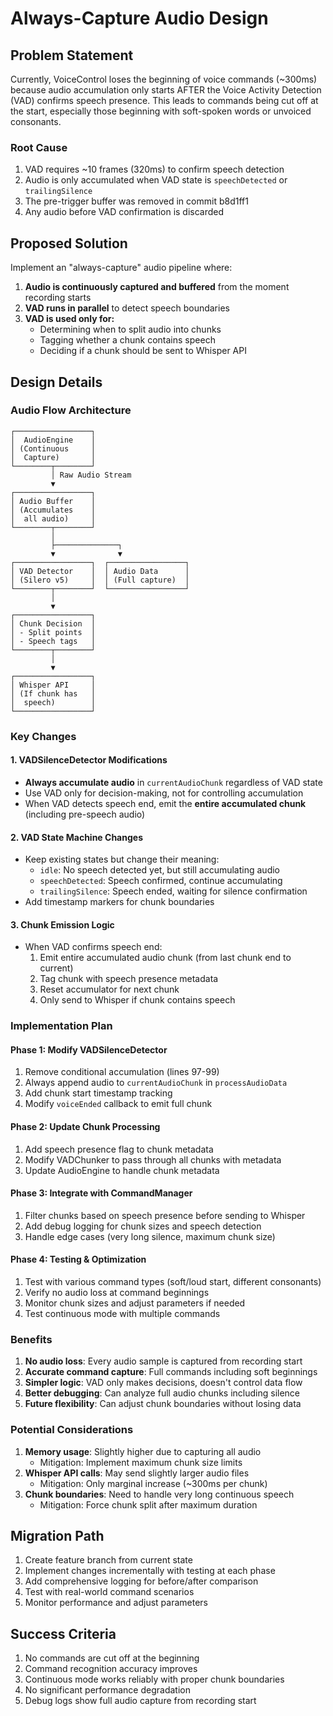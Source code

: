 # Always-Capture Audio Design

## Problem Statement

Currently, VoiceControl loses the beginning of voice commands (~300ms) because audio accumulation only starts AFTER the Voice Activity Detection (VAD) confirms speech presence. This leads to commands being cut off at the start, especially those beginning with soft-spoken words or unvoiced consonants.

### Root Cause
1. VAD requires ~10 frames (320ms) to confirm speech detection
2. Audio is only accumulated when VAD state is `speechDetected` or `trailingSilence`
3. The pre-trigger buffer was removed in commit b8d1ff1
4. Any audio before VAD confirmation is discarded

## Proposed Solution

Implement an "always-capture" audio pipeline where:
1. **Audio is continuously captured and buffered** from the moment recording starts
2. **VAD runs in parallel** to detect speech boundaries
3. **VAD is used only for:**
   - Determining when to split audio into chunks
   - Tagging whether a chunk contains speech
   - Deciding if a chunk should be sent to Whisper API

## Design Details

### Audio Flow Architecture

```
┌─────────────────┐
│  AudioEngine    │
│ (Continuous     │
│  Capture)       │
└────────┬────────┘
         │ Raw Audio Stream
         ▼
┌─────────────────┐
│ Audio Buffer    │
│ (Accumulates    │
│  all audio)     │
└────────┬────────┘
         │
         ├──────────────┐
         ▼              ▼
┌─────────────────┐  ┌─────────────────┐
│ VAD Detector    │  │ Audio Data      │
│ (Silero v5)     │  │ (Full capture)  │
└────────┬────────┘  └─────────────────┘
         │
         ▼
┌─────────────────┐
│ Chunk Decision  │
│ - Split points  │
│ - Speech tags   │
└────────┬────────┘
         │
         ▼
┌─────────────────┐
│ Whisper API     │
│ (If chunk has   │
│  speech)        │
└─────────────────┘
```

### Key Changes

#### 1. VADSilenceDetector Modifications
- **Always accumulate audio** in `currentAudioChunk` regardless of VAD state
- Use VAD only for decision-making, not for controlling accumulation
- When VAD detects speech end, emit the **entire accumulated chunk** (including pre-speech audio)

#### 2. VAD State Machine Changes
- Keep existing states but change their meaning:
  - `idle`: No speech detected yet, but still accumulating audio
  - `speechDetected`: Speech confirmed, continue accumulating
  - `trailingSilence`: Speech ended, waiting for silence confirmation
- Add timestamp markers for chunk boundaries

#### 3. Chunk Emission Logic
- When VAD confirms speech end:
  1. Emit entire accumulated audio chunk (from last chunk end to current)
  2. Tag chunk with speech presence metadata
  3. Reset accumulator for next chunk
  4. Only send to Whisper if chunk contains speech

### Implementation Plan

#### Phase 1: Modify VADSilenceDetector
1. Remove conditional accumulation (lines 97-99)
2. Always append audio to `currentAudioChunk` in `processAudioData`
3. Add chunk start timestamp tracking
4. Modify `voiceEnded` callback to emit full chunk

#### Phase 2: Update Chunk Processing
1. Add speech presence flag to chunk metadata
2. Modify VADChunker to pass through all chunks with metadata
3. Update AudioEngine to handle chunk metadata

#### Phase 3: Integrate with CommandManager
1. Filter chunks based on speech presence before sending to Whisper
2. Add debug logging for chunk sizes and speech detection
3. Handle edge cases (very long silence, maximum chunk size)

#### Phase 4: Testing & Optimization
1. Test with various command types (soft/loud start, different consonants)
2. Verify no audio loss at command beginnings
3. Monitor chunk sizes and adjust parameters if needed
4. Test continuous mode with multiple commands

### Benefits

1. **No audio loss**: Every audio sample is captured from recording start
2. **Accurate command capture**: Full commands including soft beginnings
3. **Simpler logic**: VAD only makes decisions, doesn't control data flow
4. **Better debugging**: Can analyze full audio chunks including silence
5. **Future flexibility**: Can adjust chunk boundaries without losing data

### Potential Considerations

1. **Memory usage**: Slightly higher due to capturing all audio
   - Mitigation: Implement maximum chunk size limits
2. **Whisper API calls**: May send slightly larger audio files
   - Mitigation: Only marginal increase (~300ms per chunk)
3. **Chunk boundaries**: Need to handle very long continuous speech
   - Mitigation: Force chunk split after maximum duration

## Migration Path

1. Create feature branch from current state
2. Implement changes incrementally with testing at each phase
3. Add comprehensive logging for before/after comparison
4. Test with real-world command scenarios
5. Monitor performance and adjust parameters

## Success Criteria

1. No commands are cut off at the beginning
2. Command recognition accuracy improves
3. Continuous mode works reliably with proper chunk boundaries
4. No significant performance degradation
5. Debug logs show full audio capture from recording start